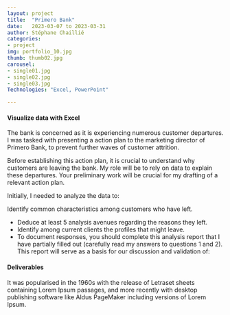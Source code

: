 ```yaml
---
layout: project
title:  "Primero Bank"
date:   2023-03-07 to 2023-03-31
author: Stéphane Chaillié
categories:
- project
img: portfolio_10.jpg
thumb: thumb02.jpg
carousel:
- single01.jpg
- single02.jpg
- single03.jpg
Technologies: "Excel, PowerPoint"

---
```

#### Visualize data with Excel
The bank is concerned as it is experiencing numerous customer departures. I was tasked with presenting a action plan to the marketing director of Primero Bank, to prevent further waves of customer attrition.

Before establishing this action plan, it is crucial to understand why customers are leaving the bank. My role will be to rely on data to explain these departures. Your preliminary work will be crucial for my drafting of a relevant action plan.

Initially, I needed to analyze the data to:

Identify common characteristics among customers who have left.
- Deduce at least 5 analysis avenues regarding the reasons they left.
- Identify among current clients the profiles that might leave.
- To document responses, you should complete this analysis report that I have partially filled out (carefully read my answers to questions 1 and 2). This report will serve as a basis for our discussion and validation of:

#### Deliverables
It was popularised in the 1960s with the release of Letraset sheets containing Lorem Ipsum passages, and more recently with desktop publishing software like Aldus PageMaker including versions of Lorem Ipsum.
